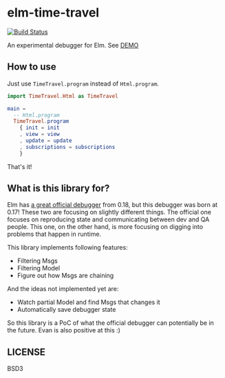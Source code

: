 # elm-time-travel

[![Build Status](https://travis-ci.org/jinjor/elm-time-travel.svg)](https://travis-ci.org/jinjor/elm-time-travel)

An experimental debugger for Elm. See [DEMO](http://jinjor.github.io/elm-time-travel/)

## How to use

Just use `TimeTravel.program` instead of `Html.program`.

```elm
import TimeTravel.Html as TimeTravel

main =
  -- Html.program
  TimeTravel.program
    { init = init
    , view = view
    , update = update
    , subscriptions = subscriptions
    }
```

That's it!

## What is this library for?

Elm has [a great official debugger](http://elm-lang.org/blog/the-perfect-bug-report) from 0.18, but this debugger was born at 0.17! These two are focusing on slightly different things. The official one focuses on reproducing state and communicating between dev and QA people. This one, on the other hand, is more focusing on digging into problems that happen in runtime.

This library implements following features:

* Filtering Msgs
* Filtering Model
* Figure out how Msgs are chaining

And the ideas not implemented yet are:

* Watch partial Model and find Msgs that changes it
* Automatically save debugger state

So this library is a PoC of what the official debugger can potentially be in the future. Evan is also positive at this :)


## LICENSE

BSD3
